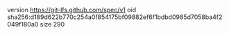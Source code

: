 version https://git-lfs.github.com/spec/v1
oid sha256:d189d622b770c254a0f854175bf09882ef6f1bdbd0985d7058ba4f2049f180a0
size 290
